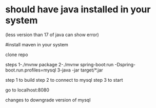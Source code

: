 # should have java installed in your system 
(less version than 17 of java can show error)

#install maven in your system 

clone repo


steps
1-./mvnw package
2-./mvnw spring-boot:run -Dspring-boot.run.profiles=mysql
3-java -jar target/*.jar


step 1 to build
step 2 to connect to mysql
step 3 to start

go to localhost:8080


changes to downgrade version of mysql


